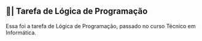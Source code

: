 ## 📑| Tarefa de Lógica de Programação

  Essa foi a tarefa de Lógica de Programação, passado no curso Técnico em Informática. 
















